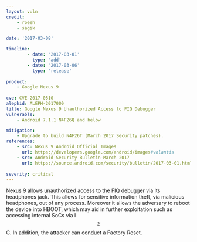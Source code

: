 ```yaml
---
layout: vuln
credit: 
    - roeeh
    - sagik

date: '2017-03-08'

timeline:
        - date: '2017-03-01'
          type: 'add'
        - date: '2017-03-06'
          type: 'release'
    
product:
    - Google Nexus 9
    
cve: CVE-2017-0510  
alephid: ALEPH-2017000
title: Google Nexus 9 Unauthorized Access to FIQ Debugger
vulnerable: 
    - Android 7.1.1 N4F26Q and below

mitigation:
    - Upgrade to build N4F26T (March 2017 Security patches).
references:
    - src: Nexus 9 Android Official Images
      url: https://developers.google.com/android/images#volantis
    - src: Android Security Bulletin—March 2017
      url: https://source.android.com/security/bulletin/2017-03-01.html#eop-in-kernel-fiq-debugger
      
severity: critical
---
```

Nexus 9 allows unauthorized access to the FIQ debugger via its headphones jack. This allows for sensitive information theft, via malicious headphones, out of any process. Moreover it allows the adversary to reboot the device into HBOOT, which may aid in further exploitation such as accessing internal SoCs via I$$^2$$C. In addition, the attacker can conduct a Factory Reset.
